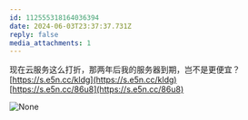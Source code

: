 ```yaml
---
id: 112555318164036394
date: 2024-06-03T23:37:37.731Z
reply: false
media_attachments: 1
---
```


现在云服务这么打折，那两年后我的服务器到期，岂不是更便宜？  
[https://s.e5n.cc/kldg](https://s.e5n.cc/kldg)  
[https://s.e5n.cc/86u8](https://s.e5n.cc/86u8)

![None](https://files.e5n.cc/media_attachments/files/112/555/296/964/809/242/original/dd70a50bbab07ba0.png)
